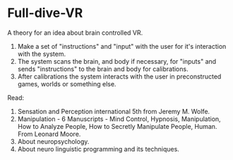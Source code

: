 # Full-dive-VR
A theory for an idea about brain controlled VR.

1. Make a set of "instructions" and "input" with the user for it's interaction with the system.
2. The system scans the brain, and body if necessary, for "inputs" and sends "instructions" to the brain and body for calibrations.
3. After calibrations the system interacts with the user in preconstructed games, worlds or something else.

Read:
1. Sensation and Perception international 5th from Jeremy M. Wolfe.
2. Manipulation - 6 Manuscripts - Mind Control, Hypnosis, Manipulation, How to Analyze People, How to Secretly Manipulate People, Human. From Leonard Moore.
3. About neuropsychology.
4. About neuro linguistic programming and its techniques.
